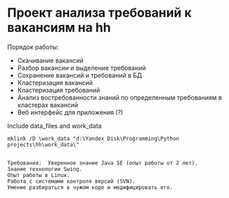 # Проект анализа требований к вакансиям на hh

Порядок работы:

* Скачивание вакансий
* Разбор вакансии и выделение требований
* Сохранение вакансий и требований в БД
* Кластеризация вакансий
* Кластеризация требований
* Анализ востребованности знаний по определенным требованиям в кластерах вакансий
* Веб интерфейс для приложения (?)

Include data_files and work_data


    mklink /D \work_data "d:\Yandex Disk\Programming\Python projects\hh\work_data\"
    
    
    Требования:  Уверенное знание Java SE (опыт работы от 2 лет). 
    Знание технологии Swing. 
    Опыт работы в Linux. 
    Работа с системами контроля версий (SVN). 
    Умение разбираться в чужом коде и модифицировать его.